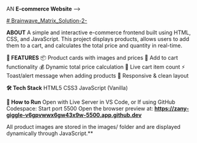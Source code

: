AN  **E-commerce Website** --> 

[# Brainwave_Matrix_Solution-2-](https://github.com/Vaiahnav/Brainwave_Matrix_Solution-2-.git)

 **ABOUT**
A simple and interactive e-commerce frontend built using HTML, CSS, and JavaScript. This project displays products, allows users to add them to a cart, and calculates the total price and quantity in real-time.

**🚀 FEATURES**
📦 Product cards with images and prices
🛒 Add to cart functionality
💰 Dynamic total price calculation
🧾 Live cart item count
⚡ Toast/alert message when adding products
🎨 Responsive & clean layout

**🛠️ Tech Stack**
HTML5
CSS3
JavaScript (Vanilla)

**🔧 How to Run**
Open with Live Server in VS Code, or
If using GitHub Codespace:
Start port 5500
Open the browser preview at:
**https://zany-giggle-v6gpvwwx6gw43x9w-5500.app.github.dev**

All product images are stored in the images/ folder and are displayed dynamically through JavaScript.**
